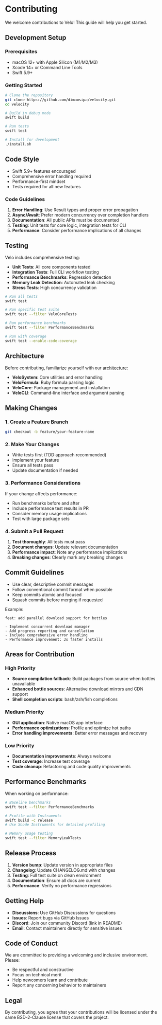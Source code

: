 # Contributing

We welcome contributions to Velo! This guide will help you get started.

## Development Setup

### Prerequisites
- macOS 12+ with Apple Silicon (M1/M2/M3)
- Xcode 14+ or Command Line Tools
- Swift 5.9+

### Getting Started

```bash
# Clone the repository
git clone https://github.com/dimaosipa/velocity.git
cd velocity

# Build in debug mode
swift build

# Run tests
swift test

# Install for development
./install.sh
```

## Code Style

- Swift 5.9+ features encouraged
- Comprehensive error handling required
- Performance-first mindset
- Tests required for all new features

### Code Guidelines

1. **Error Handling**: Use Result types and proper error propagation
2. **Async/Await**: Prefer modern concurrency over completion handlers
3. **Documentation**: All public APIs must be documented
4. **Testing**: Unit tests for core logic, integration tests for CLI
5. **Performance**: Consider performance implications of all changes

## Testing

Velo includes comprehensive testing:

- **Unit Tests**: All core components tested
- **Integration Tests**: Full CLI workflow testing
- **Performance Benchmarks**: Regression detection
- **Memory Leak Detection**: Automated leak checking
- **Stress Tests**: High concurrency validation

```bash
# Run all tests
swift test

# Run specific test suite
swift test --filter VeloCoreTests

# Run performance benchmarks
swift test --filter PerformanceBenchmarks

# Run with coverage
swift test --enable-code-coverage
```

## Architecture

Before contributing, familiarize yourself with our [architecture](architecture.md):

- **VeloSystem**: Core utilities and error handling
- **VeloFormula**: Ruby formula parsing logic
- **VeloCore**: Package management and installation
- **VeloCLI**: Command-line interface and argument parsing

## Making Changes

### 1. Create a Feature Branch

```bash
git checkout -b feature/your-feature-name
```

### 2. Make Your Changes

- Write tests first (TDD approach recommended)
- Implement your feature
- Ensure all tests pass
- Update documentation if needed

### 3. Performance Considerations

If your change affects performance:

- Run benchmarks before and after
- Include performance test results in PR
- Consider memory usage implications
- Test with large package sets

### 4. Submit a Pull Request

1. **Test thoroughly**: All tests must pass
2. **Document changes**: Update relevant documentation
3. **Performance impact**: Note any performance implications
4. **Breaking changes**: Clearly mark any breaking changes

## Commit Guidelines

- Use clear, descriptive commit messages
- Follow conventional commit format when possible
- Keep commits atomic and focused
- Squash commits before merging if requested

Example:
```
feat: add parallel download support for bottles

- Implement concurrent download manager
- Add progress reporting and cancellation
- Include comprehensive error handling
- Performance improvement: 3x faster installs
```

## Areas for Contribution

### High Priority
- **Source compilation fallback**: Build packages from source when bottles unavailable
- **Enhanced bottle sources**: Alternative download mirrors and CDN support
- **Shell completion scripts**: bash/zsh/fish completions

### Medium Priority
- **GUI application**: Native macOS app interface
- **Performance optimizations**: Profile and optimize hot paths
- **Error handling improvements**: Better error messages and recovery

### Low Priority
- **Documentation improvements**: Always welcome
- **Test coverage**: Increase test coverage
- **Code cleanup**: Refactoring and code quality improvements

## Performance Benchmarks

When working on performance:

```bash
# Baseline benchmarks
swift test --filter PerformanceBenchmarks

# Profile with Instruments
swift build -c release
# Use Xcode Instruments for detailed profiling

# Memory usage testing
swift test --filter MemoryLeakTests
```

## Release Process

1. **Version bump**: Update version in appropriate files
2. **Changelog**: Update CHANGELOG.md with changes
3. **Testing**: Full test suite on clean environment
4. **Documentation**: Ensure all docs are current
5. **Performance**: Verify no performance regressions

## Getting Help

- **Discussions**: Use GitHub Discussions for questions
- **Issues**: Report bugs via GitHub Issues  
- **Discord**: Join our community Discord (link in README)
- **Email**: Contact maintainers directly for sensitive issues

## Code of Conduct

We are committed to providing a welcoming and inclusive environment. Please:

- Be respectful and constructive
- Focus on technical merit
- Help newcomers learn and contribute
- Report any concerning behavior to maintainers

## Legal

By contributing, you agree that your contributions will be licensed under the same BSD-2-Clause license that covers the project.